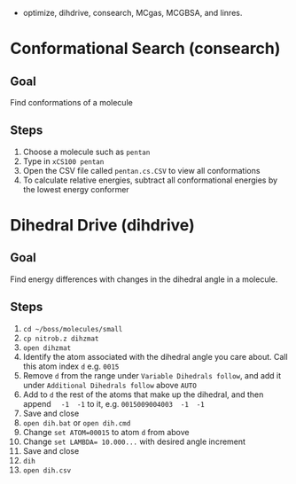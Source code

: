 * optimize, dihdrive, consearch, MCgas, MCGBSA, and linres.

# Conformational Search (consearch)

## Goal

Find conformations of a molecule

## Steps

1. Choose a molecule such as `pentan`
2. Type in `xCS100 pentan`
3. Open the CSV file called `pentan.cs.CSV` to view all conformations
4. To calculate relative energies, subtract all conformational energies by the lowest energy conformer

# Dihedral Drive (dihdrive)

## Goal 

Find energy differences with changes in the dihedral angle in a molecule. 
 
## Steps

1. `cd ~/boss/molecules/small`
2. `cp nitrob.z dihzmat`
3. `open dihzmat`
4. Identify the atom associated with the dihedral angle you care about. Call this atom index `d` e.g. `0015`
5. Remove `d` from the range under `Variable Dihedrals follow`, and add it under `Additional Dihedrals follow` above `AUTO`
6. Add to `d` the rest of the atoms that make up the dihedral, and then append `  -1  -1` to it, e.g. `0015009004003  -1  -1`
7. Save and close
8. `open dih.bat` or `open dih.cmd`
9. Change `set ATOM=00015` to atom `d` from above
10. Change `set LAMBDA= 10.000...` with desired angle increment
11. Save and close
12. `dih`
13. `open dih.csv`
